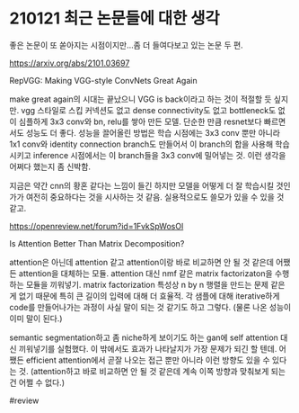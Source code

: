 # 210121 최근 논문들에 대한 생각

좋은 논문이 또 쏟아지는 시점이지만...좀 더 들여다보고 있는 논문 두 편.

https://arxiv.org/abs/2101.03697

RepVGG: Making VGG-style ConvNets Great Again

make great again의 시대는 끝났으니 VGG is back이라고 하는 것이 적절할 듯 싶지만. vgg 스타일로 스킵 커넥션도 없고 dense connectivity도 없고 bottleneck도 없이 심플하게 3x3 conv와 bn, relu를 쌓아 만든 모델. 단순한 만큼 resnet보다 빠르면서도 성능도 더 좋다. 성능을 끌어올린 방법은 학습 시점에는 3x3 conv 뿐만 아니라 1x1 conv와 identity connection branch도 만들어서 이 branch의 합을 사용해 학습시키고 inference 시점에서는 이 branch들을 3x3 conv에 밀어넣는 것. 이런 생각을 어쩌다 했는지 좀 신박함.

지금은 약간 cnn의 황혼 같다는 느낌이 들긴 하지만 모델을 어떻게 더 잘 학습시킬 것인가가 여전히 중요하다는 것을 시사하는 것 같음. 실용적으로도 쓸모가 있을 수 있을 것 같고.

https://openreview.net/forum?id=1FvkSpWosOl

Is Attention Better Than Matrix Decomposition?

attention은 아닌데 attention 같고 attention이랑 바로 비교하면 안 될 것 같은데 어쨌든 attention을 대체하는 모듈. attention 대신 nmf 같은 matrix factorizaton을 수행하는 모듈을 끼워넣기. matrix factorization 특성상 n by n 행렬을 만드는 문제 같은 게 없기 때문에 특히 큰 길이의 입력에 대해 더 효율적. 각 샘플에 대해 iterative하게 code를 만들어나가는 과정이 사실 말이 되는 것 같기도 하고 그렇다. (물론 나온 성능이 이미 말이 된다.)

semantic segmentation하고 좀 niche하게 보이기도 하는 gan에 self attention 대신 끼워넣기를 실험했다. 이 밖에서도 효과가 나타날지가 가장 문제가 되긴 할 텐데. 어쨌든 efficient attention에서 곧잘 나오는 접근 뿐만 아니라 이런 방향도 있을 수 있다는 것. (attention하고 바로 비교하면 안 될 것 같은데 계속 이쪽 방향과 맞춰보게 되는 건 어쩔 수 없다.)



#review
